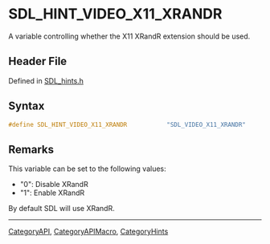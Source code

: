 # SDL_HINT_VIDEO_X11_XRANDR

A variable controlling whether the X11 XRandR extension should be used.

## Header File

Defined in [SDL_hints.h](https://github.com/libsdl-org/SDL/blob/SDL2/include/SDL_hints.h)

## Syntax

```c
#define SDL_HINT_VIDEO_X11_XRANDR           "SDL_VIDEO_X11_XRANDR"
```

## Remarks

This variable can be set to the following values:

- "0": Disable XRandR
- "1": Enable XRandR

By default SDL will use XRandR.

----
[CategoryAPI](CategoryAPI), [CategoryAPIMacro](CategoryAPIMacro), [CategoryHints](CategoryHints)

